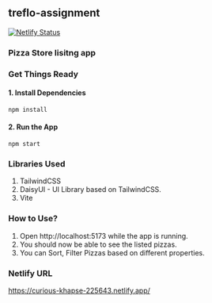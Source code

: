 ## treflo-assignment
[![Netlify Status](https://api.netlify.com/api/v1/badges/ad58d5ad-ac59-4b8c-8ba4-b38b912d6b9f/deploy-status)](https://app.netlify.com/sites/curious-khapse-225643/deploys)
### Pizza Store lisitng app

### Get Things Ready

#### 1. Install Dependencies

    npm install
#### 2. Run the App
    npm start

### Libraries Used
1. TailwindCSS
2. DaisyUI - UI Library based on TailwindCSS.
3. Vite

### How to Use?
1. Open http://localhost:5173 while the app is running.
2. You should now be able to see the listed pizzas.
3. You can Sort, Filter Pizzas based on different properties.

### Netlify URL

https://curious-khapse-225643.netlify.app/
